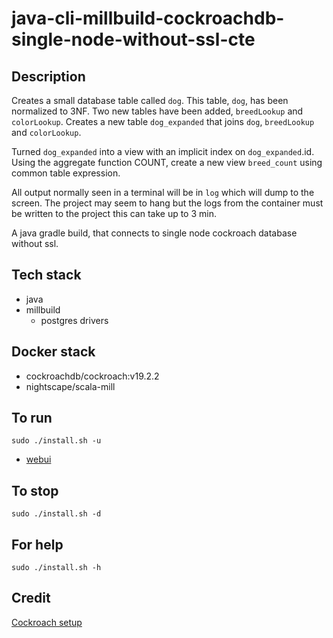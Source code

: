 # java-cli-millbuild-cockroachdb-single-node-without-ssl-cte

## Description
Creates a small database table
called `dog`. This table, `dog`, has been normalized to 3NF.
Two new tables have been added, `breedLookup` and `colorLookup`.
Creates a new table `dog_expanded` that joins
`dog`, `breedLookup` and `colorLookup`.

Turned `dog_expanded` into a view with an
implicit index on `dog_expanded`.id. Using the aggregate function
COUNT, create a new view `breed_count` using common table expression.

All output normally
seen in a terminal will be in `log` which will dump to the screen. The project may seem to hang but the logs from the container must be written to the project this can take up to 3 min.

A java gradle build, that connects to single node
cockroach database without ssl.

## Tech stack
- java
- millbuild
  - postgres drivers

## Docker stack
- cockroachdb/cockroach:v19.2.2
- nightscape/scala-mill

## To run
`sudo ./install.sh -u`
- [webui](http://localhost:8080)

## To stop
`sudo ./install.sh -d`

## For help
`sudo ./install.sh -h`

## Credit
[Cockroach setup](https://github.com/s0rg/cockroach-compose)
